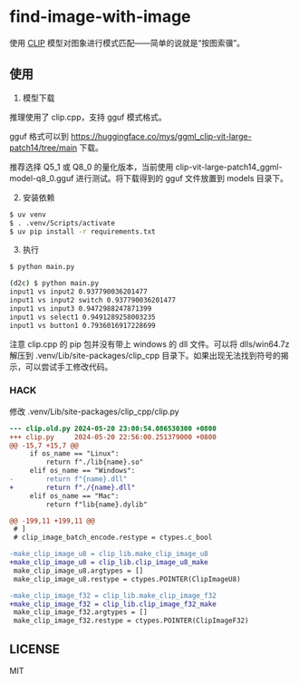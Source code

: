 # find-image-with-image

使用 [CLIP](https://github.com/openai/CLIP) 模型对图象进行模式匹配——简单的说就是“按图索骥”。

## 使用

1. 模型下载

推理使用了 clip.cpp，支持 gguf 模式格式。

gguf 格式可以到 https://huggingface.co/mys/ggml_clip-vit-large-patch14/tree/main 下载。

推荐选择 Q5_1 或 Q8_0 的量化版本，当前使用 clip-vit-large-patch14_ggml-model-q8_0.gguf 进行测试。将下载得到的 gguf 文件放置到 models 目录下。

2. 安装依赖

```sh
$ uv venv
$ . .venv/Scripts/activate
$ uv pip install -r requirements.txt
```

3. 执行

```sh
$ python main.py

(d2c) $ python main.py
input1 vs input2 0.937790036201477
input1 vs input2 switch 0.937790036201477
input1 vs input3 0.9472988247871399
input1 vs select1 0.9491289258003235
input1 vs button1 0.7936016917228699
```

注意 clip.cpp 的 pip 包并没有带上 windows 的 dll 文件。可以将 dlls/win64.7z 解压到 .venv/Lib/site-packages/clip_cpp 目录下。如果出现无法找到符号的揭示，可以尝试手工修改代码。

### HACK

修改 .venv/Lib/site-packages/clip_cpp/clip.py

```diff
--- clip.old.py 2024-05-20 23:00:54.086530300 +0800
+++ clip.py     2024-05-20 22:56:00.251379000 +0800
@@ -15,7 +15,7 @@
     if os_name == "Linux":
         return f"./lib{name}.so"
     elif os_name == "Windows":
-        return f"{name}.dll"
+        return f"./{name}.dll"
     elif os_name == "Mac":
         return f"lib{name}.dylib"

@@ -199,11 +199,11 @@
 # ]
 # clip_image_batch_encode.restype = ctypes.c_bool

-make_clip_image_u8 = clip_lib.make_clip_image_u8
+make_clip_image_u8 = clip_lib.clip_image_u8_make
 make_clip_image_u8.argtypes = []
 make_clip_image_u8.restype = ctypes.POINTER(ClipImageU8)

-make_clip_image_f32 = clip_lib.make_clip_image_f32
+make_clip_image_f32 = clip_lib.clip_image_f32_make
 make_clip_image_f32.argtypes = []
 make_clip_image_f32.restype = ctypes.POINTER(ClipImageF32)
```

## LICENSE

MIT
